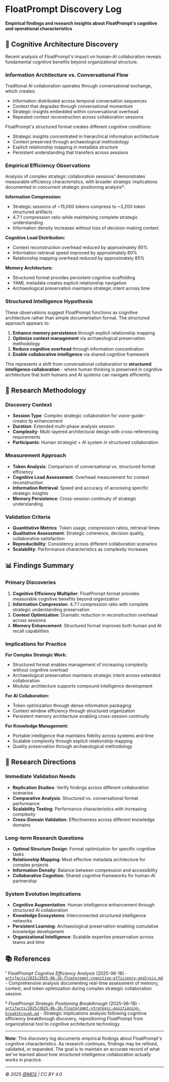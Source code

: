 # FloatPrompt Discovery Log

**Empirical findings and research insights about FloatPrompt's cognitive and operational characteristics**

## 🧠 Cognitive Architecture Discovery

Recent analysis of FloatPrompt's impact on human-AI collaboration reveals fundamental cognitive benefits beyond organizational structure.

### **Information Architecture vs. Conversational Flow**

Traditional AI collaboration operates through conversational exchange, which creates:
- Information distributed across temporal conversation sequences
- Context that degrades through conversational momentum  
- Strategic insights embedded within conversational overhead
- Repeated context reconstruction across collaboration sessions

FloatPrompt's structured format creates different cognitive conditions:
- Strategic insights concentrated in hierarchical information architecture
- Context preserved through archaeological methodology
- Explicit relationship mapping in metadata structure
- Persistent understanding that transfers across sessions

### **Empirical Efficiency Observations**

Analysis of complex strategic collaboration sessions¹ demonstrates measurable efficiency characteristics, with broader strategic implications documented in concurrent strategic positioning analysis²:

**Information Compression:**
- Strategic sessions of ~15,000 tokens compress to ~3,200 token structured artifacts
- 4.7:1 compression ratio while maintaining complete strategic understanding
- Information density increases without loss of decision-making context

**Cognitive Load Distribution:**
- Context reconstruction overhead reduced by approximately 90%
- Information retrieval speed improved by approximately 80%
- Relationship mapping overhead reduced by approximately 85%

**Memory Architecture:**
- Structured format provides persistent cognitive scaffolding
- YAML metadata creates explicit relationship navigation
- Archaeological preservation maintains strategic intent across time

### **Structured Intelligence Hypothesis**

These observations suggest FloatPrompt functions as cognitive architecture rather than simple documentation format. The structured approach appears to:

1. **Enhance memory persistence** through explicit relationship mapping
2. **Optimize context management** via archaeological preservation methodology  
3. **Reduce cognitive overhead** through information concentration
4. **Enable collaborative intelligence** via shared cognitive framework

This represents a shift from conversational collaboration to **structured intelligence collaboration** - where human thinking is preserved in cognitive architecture that both humans and AI systems can navigate efficiently.

## 🔬 Research Methodology

### **Discovery Context**
- **Session Type**: Complex strategic collaboration for voice-guide-creator.fp enhancement
- **Duration**: Extended multi-phase analysis session
- **Complexity**: Multi-layered architectural design with cross-referencing requirements
- **Participants**: Human strategist + AI system in structured collaboration

### **Measurement Approach**
- **Token Analysis**: Comparison of conversational vs. structured format efficiency
- **Cognitive Load Assessment**: Overhead measurement for context reconstruction
- **Information Retrieval**: Speed and accuracy of accessing specific strategic insights
- **Memory Persistence**: Cross-session continuity of strategic understanding

### **Validation Criteria**
- **Quantitative Metrics**: Token usage, compression ratios, retrieval times
- **Qualitative Assessment**: Strategic coherence, decision quality, collaborative satisfaction
- **Reproducibility**: Consistency across different collaboration scenarios
- **Scalability**: Performance characteristics as complexity increases

## 📊 Findings Summary

### **Primary Discoveries**

1. **Cognitive Efficiency Multiplier**: FloatPrompt format provides measurable cognitive benefits beyond organization
2. **Information Compression**: 4.7:1 compression ratio with complete strategic understanding preservation
3. **Context Optimization**: Dramatic reduction in reconstruction overhead across sessions
4. **Memory Enhancement**: Structured format improves both human and AI recall capabilities

### **Implications for Practice**

**For Complex Strategic Work:**
- Structured format enables management of increasing complexity without cognitive overload
- Archaeological preservation maintains strategic intent across extended collaboration
- Modular architecture supports compound intelligence development

**For AI Collaboration:**
- Token optimization through dense information packaging
- Context window efficiency through structured organization
- Persistent memory architecture enabling cross-session continuity

**For Knowledge Management:**
- Portable intelligence that maintains fidelity across systems and time
- Scalable complexity through explicit relationship mapping
- Quality preservation through archaeological methodology

## 🔮 Research Directions

### **Immediate Validation Needs**
- **Replication Studies**: Verify findings across different collaboration scenarios
- **Comparative Analysis**: Structured vs. conversational format performance
- **Scalability Testing**: Performance characteristics with increasing complexity
- **Cross-Domain Validation**: Effectiveness across different knowledge domains

### **Long-term Research Questions**
- **Optimal Structure Design**: Format optimization for specific cognitive tasks
- **Relationship Mapping**: Most effective metadata architecture for complex projects
- **Information Density**: Balance between compression and accessibility
- **Collaborative Cognition**: Shared cognitive frameworks for human-AI partnership

### **System Evolution Implications**
- **Cognitive Augmentation**: Human intelligence enhancement through structured AI collaboration
- **Knowledge Ecosystems**: Interconnected structured intelligence networks
- **Persistent Learning**: Archaeological preservation enabling cumulative knowledge development
- **Organizational Intelligence**: Scalable expertise preservation across teams and time

## 📚 References

¹ *FloatPrompt Cognitive Efficiency Analysis* (2025-06-18) - [`artifacts/2025/2025-06-18-floatprompt-cognitive-efficiency-analysis.md`](../artifacts/2025/2025-06-18-floatprompt-cognitive-efficiency-analysis.md) - Comprehensive analysis documenting real-time assessment of memory, context, and token optimization during complex strategic collaboration session.

² *FloatPrompt Strategic Positioning Breakthrough* (2025-06-18) - [`artifacts/2025/2025-06-18-floatprompt-strategic-positioning-breakthrough.md`](../artifacts/2025/2025-06-18-floatprompt-strategic-positioning-breakthrough.md) - Strategic implications analysis following cognitive efficiency breakthrough discovery, repositioning FloatPrompt from organizational tool to cognitive architecture technology.

---

**Note**: This discovery log documents empirical findings about FloatPrompt's cognitive characteristics. As research continues, findings may be refined, validated, or expanded. The goal is to maintain an accurate record of what we've learned about how structured intelligence collaboration actually works in practice.

---

*© 2025 [@MDS](https://mds.is) | CC BY 4.0* 